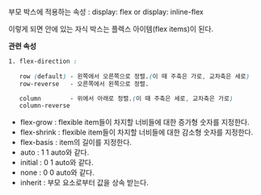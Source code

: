 부모 박스에 적용하는 속성 : display: flex or display: inline-flex

이렇게 되면 안에 있는 자식 박스는 플렉스 아이템(flex items)이 된다.

**관련 속성**

```css
1. flex-direction : 
                     
   row (default) - 왼쪽에서 오른쪽으로 정렬.(이 때 주축은 가로, 교차축은 세로)
   row-reverse   - 오른쪽에서 왼쪽으로 정렬.

   column        - 위에서 아래로 정렬.(이 때 주축은 세로, 교차축은 가로)
   column-reverse
```
                    
                    
* flex-grow : flexible item들이 차지할 너비들에 대한 증가형 숫자를 지정한다.
* flex-shrink : flexible item들이 차지할 너비들에 대한 감소형 숫자를 지정한다.
* flex-basis : item의 길이를 지정한다.
* auto : 1 1 auto와 같다.
* initial : 0 1 auto와 같다.
* none : 0 0 auto와 같다.
* inherit : 부모 요소로부터 값을 상속 받는다.

